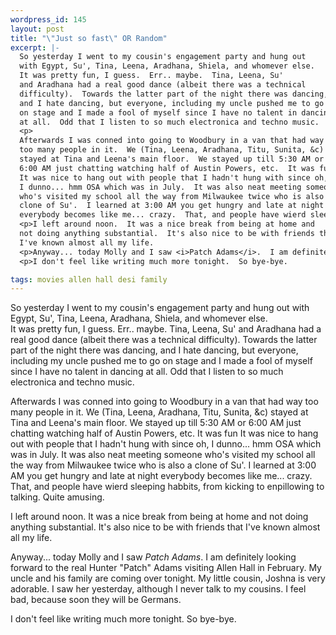 ```yaml
--- 
wordpress_id: 145
layout: post
title: "\"Just so fast\" OR Random"
excerpt: |-
  So yesterday I went to my cousin's engagement party and hung out 
  with Egypt, Su', Tina, Leena, Aradhana, Shiela, and whomever else.  
  It was pretty fun, I guess.  Err.. maybe.  Tina, Leena, Su' 
  and Aradhana had a real good dance (albeit there was a technical 
  difficulty).  Towards the latter part of the night there was dancing, 
  and I hate dancing, but everyone, including my uncle pushed me to go 
  on stage and I made a fool of myself since I have no talent in dancing 
  at all.  Odd that I listen to so much electronica and techno music.  
  <p>
  Afterwards I was conned into going to Woodbury in a van that had way 
  too many people in it.  We (Tina, Leena, Aradhana, Titu, Sunita, &c) 
  stayed at Tina and Leena's main floor.  We stayed up till 5:30 AM or 
  6:00 AM just chatting watching half of Austin Powers, etc.  It was fun 
  It was nice to hang out with people that I hadn't hung with since oh, 
  I dunno... hmm OSA which was in July.  It was also neat meeting someone 
  who's visited my school all the way from Milwaukee twice who is also a 
  clone of Su'.  I learned at 3:00 AM you get hungry and late at night 
  everybody becomes like me... crazy.  That, and people have wierd sleeping habbits, from kicking to enpillowing to talking.  Quite amusing.
  <p>I left around noon.  It was a nice break from being at home and 
  not doing anything substantial.  It's also nice to be with friends that 
  I've known almost all my life.
  <p>Anyway... today Molly and I saw <i>Patch Adams</i>.  I am definitely looking forward to the real Hunter "Patch" Adams visiting Allen Hall in February.  My uncle and his family are coming over tonight.  My little cousin, Joshna is very adorable.  I saw her yesterday, although I never talk to my cousins.  I feel bad, because soon they will be Germans.  
  <p>I don't feel like writing much more tonight.  So bye-bye.

tags: movies allen hall desi family
---
```


So yesterday I went to my cousin's engagement party and hung out 
with Egypt, Su', Tina, Leena, Aradhana, Shiela, and whomever else.  
It was pretty fun, I guess.  Err.. maybe.  Tina, Leena, Su' 
and Aradhana had a real good dance (albeit there was a technical 
difficulty).  Towards the latter part of the night there was dancing, 
and I hate dancing, but everyone, including my uncle pushed me to go 
on stage and I made a fool of myself since I have no talent in dancing 
at all.  Odd that I listen to so much electronica and techno music.  
<p>
Afterwards I was conned into going to Woodbury in a van that had way 
too many people in it.  We (Tina, Leena, Aradhana, Titu, Sunita, &c) 
stayed at Tina and Leena's main floor.  We stayed up till 5:30 AM or 
6:00 AM just chatting watching half of Austin Powers, etc.  It was fun 
It was nice to hang out with people that I hadn't hung with since oh, 
I dunno... hmm OSA which was in July.  It was also neat meeting someone 
who's visited my school all the way from Milwaukee twice who is also a 
clone of Su'.  I learned at 3:00 AM you get hungry and late at night 
everybody becomes like me... crazy.  That, and people have wierd sleeping habbits, from kicking to enpillowing to talking.  Quite amusing.
<p>I left around noon.  It was a nice break from being at home and 
not doing anything substantial.  It's also nice to be with friends that 
I've known almost all my life.
<p>Anyway... today Molly and I saw <i>Patch Adams</i>.  I am definitely looking forward to the real Hunter "Patch" Adams visiting Allen Hall in February.  My uncle and his family are coming over tonight.  My little cousin, Joshna is very adorable.  I saw her yesterday, although I never talk to my cousins.  I feel bad, because soon they will be Germans.  
<p>I don't feel like writing much more tonight.  So bye-bye.
